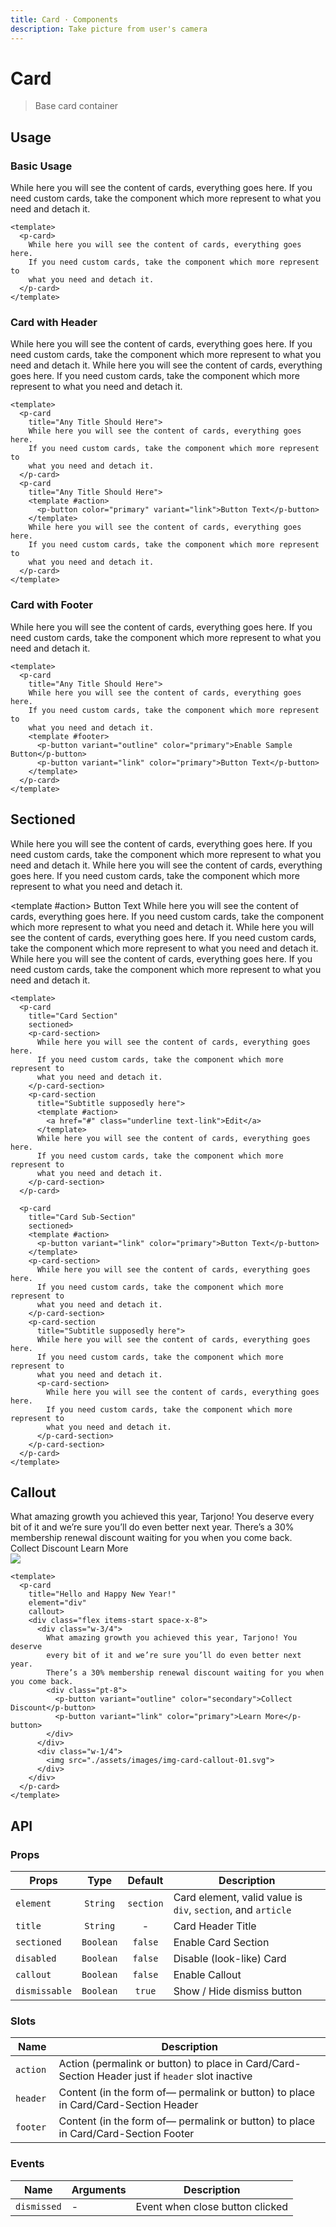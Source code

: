 ```yaml
---
title: Card · Components
description: Take picture from user's camera
---
```


<script setup>
  import pCard from './Card.vue'
  import pButton from '../button/Button.vue'
  import pCardSection from './CardSection.vue'
</script>

<style scoped lang="postcss">
  .preview {
    @apply block;

    p {
      @apply p-0;
    }

    .card {
      @apply mb-6;
    }

    h1, h2, h3, h4, h5, h6 {
      @apply mt-0;
      font-weight: inherit;
    }

    h2 {
      @apply m-0 p-0 border-b-0;
    }
  }
</style>

# Card

> Base card container

## Usage

### Basic Usage

<preview>
  <p-card>
    While here you will see the content of cards, everything goes here.
    If you need custom cards, take the component which more represent to
    what you need and detach it.
  </p-card>
</preview>

```vue
<template>
  <p-card>
    While here you will see the content of cards, everything goes here.
    If you need custom cards, take the component which more represent to
    what you need and detach it.
  </p-card>
</template>
```

### Card with Header
<preview>
  <p-card
    title="Any Title Should Here">
    While here you will see the content of cards, everything goes here.
    If you need custom cards, take the component which more represent to
    what you need and detach it.
  </p-card>
  <p-card
    title="Any Title Should Here">
    <template #action>
      <p-button color="primary" variant="link">Button Text</p-button>
    </template>
    While here you will see the content of cards, everything goes here.
    If you need custom cards, take the component which more represent to
    what you need and detach it.
  </p-card>
</preview>

```vue
<template>
  <p-card
    title="Any Title Should Here">
    While here you will see the content of cards, everything goes here.
    If you need custom cards, take the component which more represent to
    what you need and detach it.
  </p-card>
  <p-card
    title="Any Title Should Here">
    <template #action>
      <p-button color="primary" variant="link">Button Text</p-button>
    </template>
    While here you will see the content of cards, everything goes here.
    If you need custom cards, take the component which more represent to
    what you need and detach it.
  </p-card>
</template>
```

### Card with Footer
<preview>
  <p-card
    title="Any Title Should Here">
    While here you will see the content of cards, everything goes here.
    If you need custom cards, take the component which more represent to
    what you need and detach it.
    <template #footer>
      <p-button variant="outline" color="primary">Enable Sample Button</p-button>
      <p-button variant="link" color="primary">Button Text</p-button>
    </template>
  </p-card>
</preview>

```vue
<template>
  <p-card
    title="Any Title Should Here">
    While here you will see the content of cards, everything goes here.
    If you need custom cards, take the component which more represent to
    what you need and detach it.
    <template #footer>
      <p-button variant="outline" color="primary">Enable Sample Button</p-button>
      <p-button variant="link" color="primary">Button Text</p-button>
    </template>
  </p-card>
</template>
```

## Sectioned
<preview>
  <p-card
    title="Card with Section"
    sectioned>
    <p-card-section>
      While here you will see the content of cards, everything goes here.
      If you need custom cards, take the component which more represent to
      what you need and detach it.
    </p-card-section>
    <p-card-section
      title="Subtitle supposedly here">
      <template #action>
        <a href="#" class="underline text-link">Edit</a>
      </template>
      While here you will see the content of cards, everything goes here.
      If you need custom cards, take the component which more represent to
      what you need and detach it.
    </p-card-section>
  </p-card>

  <p-card
    title="Card with Sub-Section"
    sectioned>
    <template #action>
      <p-button variant="link" color="primary">Button Text</p-button>
    </template>
    <p-card-section>
      While here you will see the content of cards, everything goes here.
      If you need custom cards, take the component which more represent to
      what you need and detach it.
    </p-card-section>
    <p-card-section
      title="Subtitle supposedly here">
      While here you will see the content of cards, everything goes here.
      If you need custom cards, take the component which more represent to
      what you need and detach it.
      <p-card-section>
        While here you will see the content of cards, everything goes here.
        If you need custom cards, take the component which more represent to
        what you need and detach it.
      </p-card-section>
    </p-card-section>
  </p-card>
</preview>

```vue
<template>
  <p-card
    title="Card Section"
    sectioned>
    <p-card-section>
      While here you will see the content of cards, everything goes here.
      If you need custom cards, take the component which more represent to
      what you need and detach it.
    </p-card-section>
    <p-card-section
      title="Subtitle supposedly here">
      <template #action>
        <a href="#" class="underline text-link">Edit</a>
      </template>
      While here you will see the content of cards, everything goes here.
      If you need custom cards, take the component which more represent to
      what you need and detach it.
    </p-card-section>
  </p-card>

  <p-card
    title="Card Sub-Section"
    sectioned>
    <template #action>
      <p-button variant="link" color="primary">Button Text</p-button>
    </template>
    <p-card-section>
      While here you will see the content of cards, everything goes here.
      If you need custom cards, take the component which more represent to
      what you need and detach it.
    </p-card-section>
    <p-card-section
      title="Subtitle supposedly here">
      While here you will see the content of cards, everything goes here.
      If you need custom cards, take the component which more represent to
      what you need and detach it.
      <p-card-section>
        While here you will see the content of cards, everything goes here.
        If you need custom cards, take the component which more represent to
        what you need and detach it.
      </p-card-section>
    </p-card-section>
  </p-card>
</template>
```

## Callout
<preview>
  <p-card
    title="Hello and Happy New Year!"
    element="div"
    callout>
    <div class="flex items-start space-x-8">
      <div class="w-3/4">
        What amazing growth you achieved this year, Tarjono! You deserve
        every bit of it and we’re sure you’ll do even better next year.
        There’s a 30% membership renewal discount waiting for you when you come back.
        <div class="pt-8">
          <p-button variant="outline" color="secondary">Collect Discount</p-button>
          <p-button variant="link" color="primary">Learn More</p-button>
        </div>
      </div>
      <div class="w-1/4">
        <img src="./assets/images/img-card-callout-01.svg">
      </div>
    </div>
  </p-card>
</preview>

```vue
<template>
  <p-card
    title="Hello and Happy New Year!"
    element="div"
    callout>
    <div class="flex items-start space-x-8">
      <div class="w-3/4">
        What amazing growth you achieved this year, Tarjono! You deserve
        every bit of it and we’re sure you’ll do even better next year.
        There’s a 30% membership renewal discount waiting for you when you come back.
        <div class="pt-8">
          <p-button variant="outline" color="secondary">Collect Discount</p-button>
          <p-button variant="link" color="primary">Learn More</p-button>
        </div>
      </div>
      <div class="w-1/4">
        <img src="./assets/images/img-card-callout-01.svg">
      </div>
    </div>
  </p-card>
</template>
```

## API

### Props

| Props         |   Type    |  Default  | Description                                                  |
|---------------|:---------:|:---------:|--------------------------------------------------------------|
| `element`     | `String`  | `section` | Card element, valid value is `div`, `section`, and `article` |
| `title`       | `String`  |     -     | Card Header Title                                            |
| `sectioned`   | `Boolean` |  `false`  | Enable Card Section                                          |
| `disabled`    | `Boolean` |  `false`  | Disable (look-like) Card                                     |
| `callout`     | `Boolean` |  `false`  | Enable Callout                                               |
| `dismissable` | `Boolean` |  `true`   | Show / Hide dismiss button                                   |

### Slots
| Name      | Description                                                                                      |
|-----------|--------------------------------------------------------------------------------------------------|
| `action ` | Action (permalink or button) to place in Card/Card-Section Header just if `header` slot inactive |
| `header ` | Content (in the form of— permalink or button) to place in Card/Card-Section Header               |
| `footer ` | Content (in the form of— permalink or button) to place in Card/Card-Section Footer               |

### Events


| Name        | Arguments | Description                     |
|-------------|-----------|---------------------------------|
| `dismissed` | -         | Event when close button clicked |
